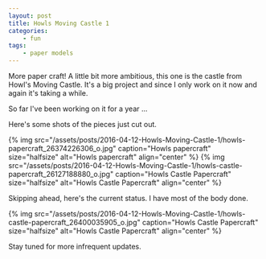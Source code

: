 ```yaml
---
layout: post
title: Howls Moving Castle 1
categories:
    - fun
tags:
    - paper models
---
```


More paper craft! A little bit more ambitious, this one is the castle from Howl's Moving Castle. It's a big project and since I only work on it now and again it's taking a while.

So far I've been working on it for a year ...

Here's some shots of the pieces just cut out.

{% img src="/assets/posts/2016-04-12-Howls-Moving-Castle-1/howls-papercraft_26374226306_o.jpg" caption="Howls papercraft" size="halfsize" alt="Howls papercraft" align="center" %} {% img src="/assets/posts/2016-04-12-Howls-Moving-Castle-1/howls-castle-papercraft_26127188880_o.jpg" caption="Howls Castle Papercraft" size="halfsize" alt="Howls Castle Papercraft" align="center" %}

Skipping ahead, here's the current status. I have most of the body done.

{% img src="/assets/posts/2016-04-12-Howls-Moving-Castle-1/howls-castle-papercraft_26400035905_o.jpg" caption="Howls Castle Papercraft" size="halfsize" alt="Howls Castle Papercraft" align="center" %}

Stay tuned for more infrequent updates.